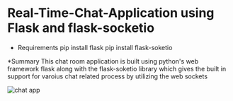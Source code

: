 # Real-Time-Chat-Application using Flask and flask-socketio
* Requirements
  pip install flask
  pip install flask-soketio
  
 *Summary
    This chat room application is built using python's web framework flask along with the flask-soketio library which gives the built in support for varoius chat related process by utilizing the web sockets
    
![chat app](https://github.com/7Harish7/Real-Time-Chat-Application/assets/87466887/9c4449f2-74dc-4ae8-bda1-c19523a05821)
